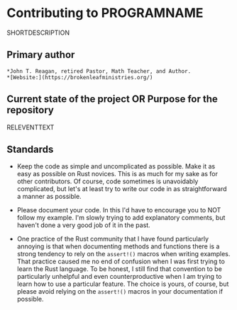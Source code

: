 # Contributing to PROGRAMNAME

SHORTDESCRIPTION
   
## Primary author

    *John T. Reagan, retired Pastor, Math Teacher, and Author.   
    *[Website:](https://brokenleafministries.org/)
   
## Current state of the project OR Purpose for the repository

RELEVENTTEXT
   
## Standards

   * Keep the code as simple and uncomplicated as possible.  Make it as easy as possible on Rust novices.  This is as much for my sake as for other contributors.  Of course, code sometimes is unavoidably complicated, but let's at least try to write our code in as straightforward a manner as possible.
   
   * Please document your code.  In this I'd have to encourage you to NOT follow my example.  I'm slowly trying to add explanatory comments, but haven't done a very good job of it in the past.
   
   * One practice of the Rust community that I have found particularly annoying is that when documenting methods and functions there is a strong tendency to rely on the `assert!()` macros when writing examples.  That practice caused me no end of confusion when I was first trying to learn the Rust language.  To be honest, I still find that convention to be particularly unhelpful and even counterproductive when I am trying to learn how to use a particular feature.  The choice is yours, of course, but please avoid relying on the `assert!()` macros in your documentation if possible.
   
   
   
   
   
   
   
   
   
   
   
   
   
   

